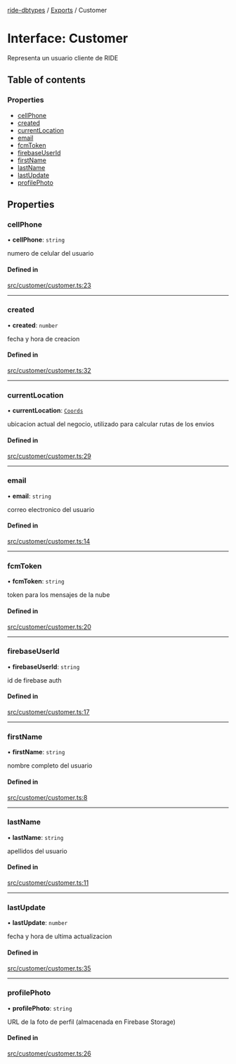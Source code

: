 [ride-dbtypes](../README.md) / [Exports](../modules.md) / Customer

# Interface: Customer

Representa un usuario cliente de RIDE

## Table of contents

### Properties

- [cellPhone](Customer.md#cellphone)
- [created](Customer.md#created)
- [currentLocation](Customer.md#currentlocation)
- [email](Customer.md#email)
- [fcmToken](Customer.md#fcmtoken)
- [firebaseUserId](Customer.md#firebaseuserid)
- [firstName](Customer.md#firstname)
- [lastName](Customer.md#lastname)
- [lastUpdate](Customer.md#lastupdate)
- [profilePhoto](Customer.md#profilephoto)

## Properties

### cellPhone

• **cellPhone**: `string`

numero de celular del usuario

#### Defined in

[src/customer/customer.ts:23](https://github.com/gatitolabs/ride-dbtypes/blob/5d6cff1/src/customer/customer.ts#L23)

___

### created

• **created**: `number`

fecha y hora de creacion

#### Defined in

[src/customer/customer.ts:32](https://github.com/gatitolabs/ride-dbtypes/blob/5d6cff1/src/customer/customer.ts#L32)

___

### currentLocation

• **currentLocation**: [`Coords`](Coords.md)

ubicacion actual del negocio, utilizado para calcular rutas de los envios

#### Defined in

[src/customer/customer.ts:29](https://github.com/gatitolabs/ride-dbtypes/blob/5d6cff1/src/customer/customer.ts#L29)

___

### email

• **email**: `string`

correo electronico del usuario

#### Defined in

[src/customer/customer.ts:14](https://github.com/gatitolabs/ride-dbtypes/blob/5d6cff1/src/customer/customer.ts#L14)

___

### fcmToken

• **fcmToken**: `string`

token para los mensajes de la nube

#### Defined in

[src/customer/customer.ts:20](https://github.com/gatitolabs/ride-dbtypes/blob/5d6cff1/src/customer/customer.ts#L20)

___

### firebaseUserId

• **firebaseUserId**: `string`

id de firebase auth

#### Defined in

[src/customer/customer.ts:17](https://github.com/gatitolabs/ride-dbtypes/blob/5d6cff1/src/customer/customer.ts#L17)

___

### firstName

• **firstName**: `string`

nombre completo del usuario

#### Defined in

[src/customer/customer.ts:8](https://github.com/gatitolabs/ride-dbtypes/blob/5d6cff1/src/customer/customer.ts#L8)

___

### lastName

• **lastName**: `string`

apellidos del usuario

#### Defined in

[src/customer/customer.ts:11](https://github.com/gatitolabs/ride-dbtypes/blob/5d6cff1/src/customer/customer.ts#L11)

___

### lastUpdate

• **lastUpdate**: `number`

fecha y hora de ultima actualizacion

#### Defined in

[src/customer/customer.ts:35](https://github.com/gatitolabs/ride-dbtypes/blob/5d6cff1/src/customer/customer.ts#L35)

___

### profilePhoto

• **profilePhoto**: `string`

URL de la foto de perfil (almacenada en Firebase Storage)

#### Defined in

[src/customer/customer.ts:26](https://github.com/gatitolabs/ride-dbtypes/blob/5d6cff1/src/customer/customer.ts#L26)
